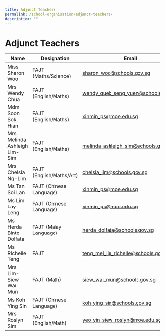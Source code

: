 ```yaml
---
title: Adjunct Teachers
permalink: /school-organisation/adjunct-teachers/
description: ""
---
```

# **Adjunct Teachers**

| Name 	| Designation 	| Email 	|
|---	|---	|---	|
| Miss Sharon Woo 	| FAJT (Maths/Science) 	| [sharon_woo@schools.gov.sg](mailto:sharon_woo@schools.gov.sg) 	|
| Mrs Wendy Chua 	| FAJT (English/Maths) 	| [wendy_quek_seng_yuen@schools.gov.sg](mailto:wendy_quek_seng_yuen@schools.gov.sg) 	|
| Mdm Soon Sok Hian 	| FAJT (English/Maths) 	| [xinmin_ps@moe.edu.sg](mailto:xinmin_ps@moe.edu.sg) 	|
| Mrs Melinda Ashleigh Lim-Sim 	| FAJT (English/Maths) 	| [melinda_ashleigh_sim@schools.gov.sg](mailto:melinda_ashleigh_sim@schools.gov.sg) 	|
| Mrs Chelsia Ng-Lim 	| FAJT (English/Maths/Art) 	| [chelsia_lim@schools.gov.sg](mailto:chelsia_lim@schools.gov.sg) 	|
| Ms Tan Soi Lan 	| FAJT (Chinese Language) 	| xinmin_ps@moe.edu.sg 	|
| Ms Lim Lay Leng 	| FAJT (Chinese Language) 	| [xinmin_ps@moe.edu.sg](mailto:xinmin_ps@moe.edu.sg) 	|
| Ms Herda Binte Dolfata 	| FAJT (Malay Language) 	| [herda_dolfata@schools.gov.sg](mailto:herda_dolfata@schools.gov.sg)|
|Ms RIchelle Teng| FAJT | teng_mei_lin_richelle@schools.gov.sg|
|Mrs Lim-Siew Wai Mun | FAJT (Math) | siew_wai_mun@schools.gov.sg|
|Ms Koh Ying Sin| FAJT (Chinese Language) | koh_ying_sin@schools.gov.sg| 
|Mrs Roslyn Sim| FAJT (English/Math)|yeo_yin_siew_roslyn@moe.edu.sg|